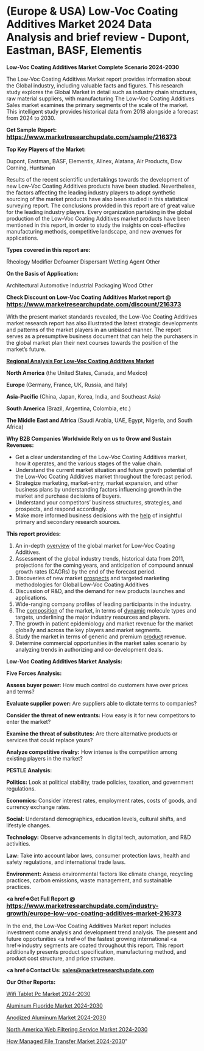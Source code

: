 # (Europe & USA) Low-Voc Coating Additives Market 2024 Data Analysis and brief review - Dupont, Eastman, BASF, Elementis

<strong>Low-Voc Coating Additives Market Complete Scenario 2024-2030</strong>

The Low-Voc Coating Additives Market report provides information about the Global industry, including valuable facts and figures. This research study explores the Global Market in detail such as industry chain structures, raw material suppliers, with manufacturing The Low-Voc Coating Additives Sales market examines the primary segments of the scale of the market. This intelligent study provides historical data from 2018 alongside a forecast from 2024 to 2030.

<strong>Get Sample Report: <a href=https://www.marketresearchupdate.com/sample/216373><font size=3 color=#0000ff>https://www.marketresearchupdate.com/sample/216373</font></a></strong>

<strong>Top Key Players of the Market:</strong>

Dupont, Eastman, BASF, Elementis, Allnex, Alatana, Air Products, Dow Corning, Huntsman

Results of the recent scientific undertakings towards the development of new Low-Voc Coating Additives products have been studied. Nevertheless, the factors affecting the leading industry players to adopt synthetic sourcing of the market products have also been studied in this statistical surveying report. The conclusions provided in this report are of great value for the leading industry players. Every organization partaking in the global production of the Low-Voc Coating Additives market products have been mentioned in this report, in order to study the insights on cost-effective manufacturing methods, competitive landscape, and new avenues for applications.

<strong>Types covered in this report are: </strong>

Rheology Modifier
Defoamer
Dispersant
Wetting Agent
Other

<strong>On the Basis of Application:</strong>

Architectural
Automotive
Industrial
Packaging
Wood
Other

<strong>Check Discount on Low-Voc Coating Additives Market report @ <a href=https://www.marketresearchupdate.com/discount/216373><font size=3 color=#0000ff>https://www.marketresearchupdate.com/discount/216373</font></a></strong>

With the present market standards revealed, the Low-Voc Coating Additives market research report has also illustrated the latest strategic developments and patterns of the market players in an unbiased manner. The report serves as a presumptive business document that can help the purchasers in the global market plan their next courses towards the position of the market’s future.

<strong><u><b>Regional Analysis For Low-Voc Coating Additives Market</b></u></strong>

<strong><b>North America</b></strong> (the United States, Canada, and Mexico)

<strong><b>Europe </b></strong>(Germany, France, UK, Russia, and Italy)

<strong><b>Asia-Pacific</b></strong> (China, Japan, Korea, India, and Southeast Asia)

<strong><b>South America</b></strong> (Brazil, Argentina, Colombia, etc.)

<strong><b>The Middle East and Africa</b></strong> (Saudi Arabia, UAE, Egypt, Nigeria, and South Africa)

<strong>Why B2B Companies Worldwide Rely on us to Grow and Sustain Revenues:</strong>
<ul>
  <li>Get a clear understanding of the Low-Voc Coating Additives market, how it operates, and the various stages of the value chain.</li>
  <li>Understand the current market situation and future growth potential of the Low-Voc Coating Additives market throughout the forecast period.</li>
  <li>Strategize marketing, market-entry, market expansion, and other business plans by understanding factors influencing growth in the market and purchase decisions of buyers.</li>
  <li>Understand your competitors’ business structures, strategies, and prospects, and respond accordingly.</li>
  <li>Make more informed business decisions with the <a href=ASDF991299>help</a> of insightful primary and secondary research sources.</li>
</ul>
<strong>This report provides:</strong>
<ol>
  <li>An in-depth <a href=>overview</a> of the global market for Low-Voc Coating Additives.</li>
  <li>Assessment of the global industry trends, historical data from 2011, projections for the coming years, and anticipation of compound annual growth rates (CAGRs) by the end of the forecast period.</li>
  <li>Discoveries of new market <a href=>prospects</a> and targeted marketing methodologies for Global Low-Voc Coating Additives</li>
  <li>Discussion of R&amp;D, and the demand for new products launches and applications.</li>
  <li>Wide-ranging company profiles of leading participants in the industry.</li>
  <li>The <a href=ASDF881288>composition</a> of the market, in terms of <a href=>dynamic</a> molecule types and targets, underlining the major industry resources and players.</li>
  <li>The growth in patient epidemiology and market revenue for the market globally and across the key players and market segments.</li>
  <li>Study the market in terms of generic and premium <a href=>product</a> revenue.</li>
  <li>Determine commercial opportunities in the market sales scenario by analyzing trends in authorizing and co-development deals.</li>
</ol>

<strong>Low-Voc Coating Additives Market Analysis:</strong>

<strong>Five Forces Analysis:</strong>

<strong>Assess buyer power:</strong> How much control do customers have over prices and terms?

<strong>Evaluate supplier power:</strong> Are suppliers able to dictate terms to companies?

<strong>Consider the threat of new entrants:</strong> How easy is it for new competitors to enter the market?

<strong>Examine the threat of substitutes:</strong> Are there alternative products or services that could replace yours?

<strong>Analyze competitive rivalry:</strong> How intense is the competition among existing players in the market?

<strong>PESTLE Analysis:</strong>

<strong>Politics:</strong> Look at political stability, trade policies, taxation, and government regulations.

<strong>Economics:</strong> Consider interest rates, employment rates, costs of goods, and currency exchange rates.

<strong>Social:</strong> Understand demographics, education levels, cultural shifts, and lifestyle changes.

<strong>Technology:</strong> Observe advancements in digital tech, automation, and R&D activities.

<strong>Law:</strong> Take into account labor laws, consumer protection laws, health and safety regulations, and international trade laws.

<strong>Environment:</strong> Assess environmental factors like climate change, recycling practices, carbon emissions, waste management, and sustainable practices.

<strong><a href=>Get Full Report</a> @ <a href=https://www.marketresearchupdate.com/industry-growth/europe-low-voc-coating-additives-market-216373><font size=3 color=#0000ff>https://www.marketresearchupdate.com/industry-growth/europe-low-voc-coating-additives-market-216373</font></a></strong>

In the end, the Low-Voc Coating Additives Market report includes investment come analysis and development trend analysis. The present and future opportunities <a href=>of</a> the fastest growing international <a href=>industry</a> segments are coated throughout this report. This report additionally presents product specification, manufacturing method, and product cost structure, and price structure.

<strong><a href=><strong>Contact Us:</strong></a></strong>
<strong>sales@marketresearchupdate.com</strong>

<strong>Our Other Reports:</strong>

<a href=https://www.linkedin.com/pulse/wifi-tablet-pc-market-size-growth-set-surge-significantly>Wifi Tablet Pc Market 2024-2030</a>

<a href=https://www.linkedin.com/pulse/aluminum-fluoride-market-analysis-segment-region>Aluminum Fluoride Market 2024-2030</a>

<a href=https://www.linkedin.com/pulse/anodized-aluminum-market-2023-remarking-enormous-growth>Anodized Aluminum Market 2024-2030</a>

<a href=https://www.linkedin.com/pulse/north-america-web-filtering-service-market-8hegf/>North America Web Filtering Service Market 2024-2030</a>

<a href=https://www.linkedin.com/pulse/how-managed-file-transfer-market-2023-zaqjc/>How Managed File Transfer Market 2024-2030</a>"

